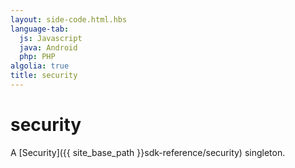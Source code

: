 ```yaml
---
layout: side-code.html.hbs
language-tab:
  js: Javascript
  java: Android
  php: PHP
algolia: true
title: security
---
```


# security

A [Security]({{ site_base_path }}sdk-reference/security) singleton.

